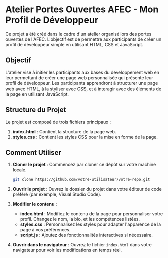 # Atelier Portes Ouvertes AFEC - Mon Profil de Développeur

Ce projet a été créé dans le cadre d'un atelier organisé lors des portes ouvertes de l'AFEC. L'objectif est de permettre aux participants de créer un profil de développeur simple en utilisant HTML, CSS et JavaScript.

## Objectif

L'atelier vise à initier les participants aux bases du développement web en leur permettant de créer une page web personnalisée qui présente leur profil de développeur. Les participants apprendront à structurer une page web avec HTML, à la styliser avec CSS, et à interagir avec des éléments de la page en utilisant JavaScript.

## Structure du Projet

Le projet est composé de trois fichiers principaux :

1. **index.html** : Contient la structure de la page web.
2. **styles.css** : Contient les styles CSS pour la mise en forme de la page.

## Comment Utiliser

1. **Cloner le projet** : Commencez par cloner ce dépôt sur votre machine locale.
   ```bash
   git clone https://github.com/votre-utilisateur/votre-repo.git

2. **Ouvrir le projet** : Ouvrez le dossier du projet dans votre éditeur de code préféré (par exemple, Visual Studio Code).

3. **Modifier le contenu** :
   - **index.html** : Modifiez le contenu de la page pour personnaliser votre profil. Changez le nom, la bio, et les compétences listées.
   - **styles.css** : Personnalisez les styles pour adapter l'apparence de la page à vos préférences.
   - **script.js** : Ajoutez des fonctionnalités interactives si nécessaire.

4. **Ouvrir dans le navigateur** : Ouvrez le fichier `index.html` dans votre navigateur pour voir les modifications en temps réel.
